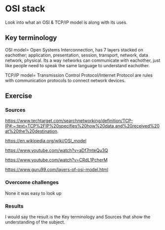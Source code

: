 # OSI stack
Look into what an OSI & TCP/IP model is along with its uses.

## Key terminology
OSI model= Open Systems Interconnection, has 7 layers stacked on eachother; application, presentation, session, transport, network, data network, physical. Its a way networks can communicate with eachother, just like people need to speak the same language to understand eachother.

TCP/IP model= Transmission Control Protocol/Internet Protocol are rules with communication protocols to connect network devices.

## Exercise
### Sources
https://www.techtarget.com/searchnetworking/definition/TCP-IP#:~:text=TCP%2FIP%20specifies%20how%20data,and%20received%20at%20the%20destination.

https://en.wikipedia.org/wiki/OSI_model

https://www.youtube.com/watch?v=aDf7mteQu3Q

https://www.youtube.com/watch?v=CRdL1PcherM

https://www.guru99.com/layers-of-osi-model.html

### Overcome challenges
None it was easy to look up

### Results
I would say the result is the Key terminology and Sources that show the understanding of the subject.